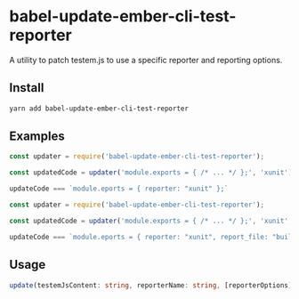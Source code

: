 # babel-update-ember-cli-test-reporter

A utility to patch testem.js to use a specific reporter and reporting options.

## Install
```sh
yarn add babel-update-ember-cli-test-reporter
```

## Examples

```js
const updater = require('babel-update-ember-cli-test-reporter');

const updatedCode = updater('module.exports = { /* ... */ };', 'xunit');

updateCode === `module.eports = { reporter: "xunit" };`
```

```js
const updater = require('babel-update-ember-cli-test-reporter');

const updatedCode = updater('module.exports = { /* ... */ };', 'xunit', { report_file: 'test_results.xml' });

updateCode === `module.eports = { reporter: "xunit", report_file: "build/test_results.xml" };`
```


## Usage

```ts
update(testemJsContent: string, reporterName: string, [reporterOptions]: Object<string, {string | boolean}>): string;
```